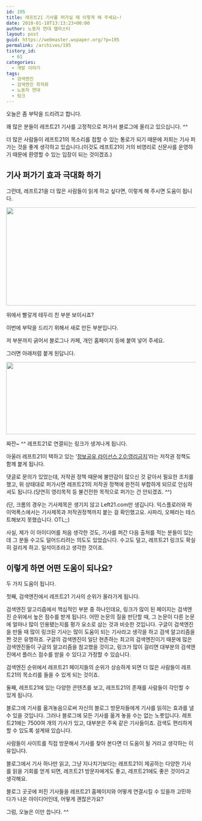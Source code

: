 ```yaml
---
id: 195
title: 레프트21 기사를 퍼가실 때 이렇게 해 주세요~!
date: 2010-01-18T13:13:23+00:00
author: 노동자 연대 웹마스터
layout: post
guid: https://webmaster.wspaper.org/?p=195
permalink: /archives/195
tistory_id:
  - 61
categories:
  - 개발 이야기
tags:
  - 검색엔진
  - 검색엔진 최적화
  - 노동자 연대
  - 링크
---
```

오늘은 좀 부탁을 드리려고 합니다.

꽤 많은 분들이 레프트21 기사를 고정적으로 퍼가서 블로그에 올리고 있으십니다. ^^

더 많은 사람들이 레프트21의 목소리를 접할 수 있는 통로가 되기 때문에 저희는 기사 퍼 가는 것을 좋게 생각하고 있습니다.(이것도 레프트21이 거의 비영리로 신문사를 운영하기 때문에 환영할 수 있는 입장이 되는 것이겠죠.)

## 기사 퍼가기 효과 극대화 하기

그런데, 레프트21을 더 많은 사람들이 읽게 하고 싶다면, 이렇게 해 주시면 도움이 됩니다.

<img src="https://webmaster.wspaper.org/wp-content/uploads/1/cfile9.uf.18044D554D0847412E4C17.png" class="aligncenter" width="540" height="261" alt="" />

위에서 빨갛게 테두리 친 부분 보이시죠?

이번에 부탁을 드리기 위해서 새로 만든 부분입니다.

저 부분까지 긁어서 블로그나 카페, 개인 홈페이지 등에 붙여 넣어 주세요.

그러면 아래처럼 붙게 된답니다.

<img src="https://webmaster.wspaper.org/wp-content/uploads/1/cfile24.uf.161DAA504D0847412A77E1.png" class="aligncenter" width="540" height="192" alt="" />

짜잔~ ^^ 레프트21로 연결되는 링크가 생겨나게 됩니다.

아울러 레프트21이 택하고 있는 ‘<a href="javascript:void(window.open('http://wspaper.org/include/license.html','new_win','resizable=no,width=372px,height=574px,scrollbars=yes'))" target="_self">정보공유 라이선스 2.0:영리금지</a>‘라는 저작권 정책도 함께 붙게 됩니다.

댓글로 문의가 있었는데, 저작권 정책 때문에 불안감이 많으신 것 같아서 필요한 조치를 했고, 위 상태대로 퍼가시면 레프트21의 저작권 정책에 완전히 부합하게 되므로 안심하셔도 됩니다.(당연히 영리목적 등 불건전한 목적으로 퍼가는 건 안되겠죠. ^^)

(단, 크롬의 경우는 기사제목은 생기지 않고 Left21.com만 생깁니다. 익스플로러와 파이억폭스에서는 기사제목과 저작권정책까지 붙는 걸 확인했고요. 사파리, 오페라는 테스트해보지 못했습니다. OTL;;)

사실, 제가 이 아이디어를 처음 생각한 것도, 기사를 퍼간 다음 출처를 적는 분들이 있는데 그 분들 수고도 덜어드리려는 의도도 있었습니다. 수고도 덜고, 레프트21 링크도 확실히 걸리게 하고. 일석이조라고 생각한 것이죠.

## 이렇게 하면 어떤 도움이 되나요?

두 가지 도움이 됩니다.

첫째, 검색엔진에서 레프트21 기사의 순위가 올라가게 됩니다.

검색엔진 알고리즘에서 핵심적인 부분 중 하나인데요, 링크가 많이 된 페이지는 검색엔진 순위에서 높은 점수를 받게 됩니다. 어떤 논문의 질을 판단할 때, 그 논문이 다른 논문에 얼마나 많이 인용됐는지를 평가 요소로 삼는 것과 비슷한 것입니다. 구글이 검색엔진을 만들 때 많이 링크된 기사는 많이 도움이 되는 기사라고 생각을 하고 검색 알고리즘을 짠 것은 유명하죠. 구글의 검색엔진이 일단 현존하는 최고의 검색엔진이기 때문에 많은 검색엔진들이 구글의 알고리즘을 참고했을 것이고, 링크가 많이 걸리면 대부분의 검색엔진에서 플러스 점수를 받을 수 있다고 가정할 수 있습니다.

검색엔진 순위에서 레프트21 페이지들의 순위가 상승하게 되면 더 많은 사람들이 레프트21의 목소리를 들을 수 있게 되는 것이죠.

둘째, 레프트21에 있는 다양한 콘텐츠를 보고, 레프트21의 존재를 사람들이 각인할 수 있게 됩니다.

블로그에 기사를 옮겨놓음으로써 자신의 블로그 방문자들에게 기사를 읽히는 효과를 낼 수 있을 것입니다. 그러나 블로그에 모든 기사를 옮겨 놓을 수는 없는 노릇입니다. 레프트21에는 7500여 개의 기사가 있고, 대부분은 주옥 같은 기사들이죠. 검색도 편리하게 할 수 있도록 설계돼 있습니다.

사람들이 사이트를 직접 방문해서 기사를 찾아 본다면 더 도움이 될 거라고 생각하는 이유입니다.

블로그에서 기사 하나만 읽고, 그냥 지나치기보다는 레프트21이 제공하는 다양한 기사를 읽을 기회를 얻게 되면, 레프트21 방문자에게도 좋고, 레프트21에도 좋은 것이라고 생각해요.

블로그 곳곳에 퍼진 기사들을 레프트21 홈페이지와 어떻게 연결시킬 수 있을까 고민하다가 나온 아이디어인데, 어떻게 괜찮은가요?

그럼, 오늘은 이만 씁니다. ^^